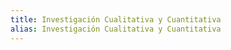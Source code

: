 ```yaml
---
title: Investigación Cualitativa y Cuantitativa
alias: Investigación Cualitativa y Cuantitativa
---
```

